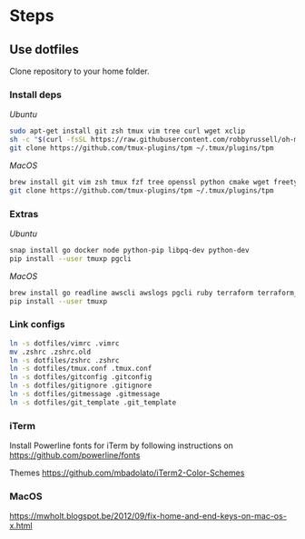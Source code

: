 # Steps

## Use dotfiles

Clone repository to your home folder.

### Install deps

*Ubuntu*

```bash
sudo apt-get install git zsh tmux vim tree curl wget xclip
sh -c "$(curl -fsSL https://raw.githubusercontent.com/robbyrussell/oh-my-zsh/master/tools/install.sh)"
git clone https://github.com/tmux-plugins/tpm ~/.tmux/plugins/tpm
```

*MacOS*

```bash
brew install git vim zsh tmux fzf tree openssl python cmake wget freetype
git clone https://github.com/tmux-plugins/tpm ~/.tmux/plugins/tpm
```

### Extras

*Ubuntu* 

```bash
snap install go docker node python-pip libpq-dev python-dev
pip install --user tmuxp pgcli
```

*MacOS*

```bash
brew install go readline awscli awslogs pgcli ruby terraform terraform_landscape composer jmeter lua jq dep node youtube-dl
pip install --user tmuxp
```

### Link configs

```bash
ln -s dotfiles/vimrc .vimrc
mv .zshrc .zshrc.old
ln -s dotfiles/zshrc .zshrc
ln -s dotfiles/tmux.conf .tmux.conf
ln -s dotfiles/gitconfig .gitconfig
ln -s dotfiles/gitignore .gitignore
ln -s dotfiles/gitmessage .gitmessage
ln -s dotfiles/git_template .git_template
```

### iTerm

Install Powerline fonts for iTerm by following instructions on https://github.com/powerline/fonts

Themes https://github.com/mbadolato/iTerm2-Color-Schemes

### MacOS

https://mwholt.blogspot.be/2012/09/fix-home-and-end-keys-on-mac-os-x.html
